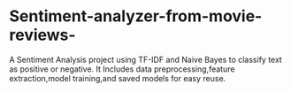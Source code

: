 # Sentiment-analyzer-from-movie-reviews-
A Sentiment Analysis project using TF-IDF and Naive Bayes to classify text as positive or negative. It Includes data preprocessing,feature extraction,model training,and saved models for easy reuse.
